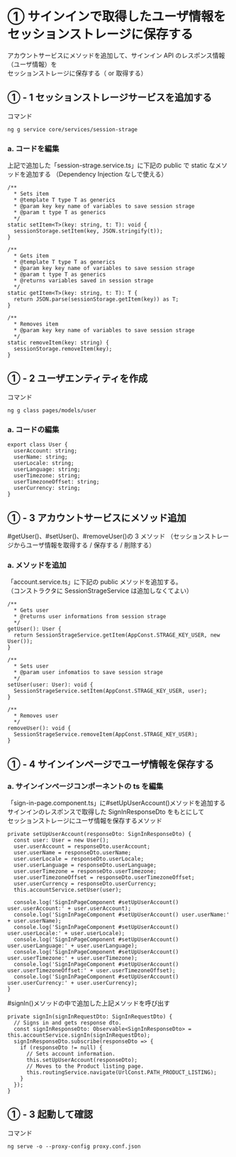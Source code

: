 # ① サインインで取得したユーザ情報をセッションストレージに保存する

アカウントサービスにメソッドを追加して、サインイン API のレスポンス情報（ユーザ情報）を  
セッションストレージに保存する（ or 取得する）

## ① - 1 セッションストレージサービスを追加する

コマンド

```
ng g service core/services/session-strage
```

### a. コードを編集

上記で追加した「session-strage.service.ts」に下記の public で static なメソッドを追加する
（Dependency Injection なしで使える）

```
/**
  * Sets item
  * @template T type T as generics
  * @param key key name of variables to save session strage
  * @param t type T as generics
  */
static setItem<T>(key: string, t: T): void {
  sessionStorage.setItem(key, JSON.stringify(t));
}

/**
  * Gets item
  * @template T type T as generics
  * @param key key name of variables to save session strage
  * @param t type T as generics
  * @returns variables saved in session strage
  */
static getItem<T>(key: string, t: T): T {
  return JSON.parse(sessionStorage.getItem(key)) as T;
}

/**
  * Removes item
  * @param key key name of variables to save session strage
  */
static removeItem(key: string) {
  sessionStorage.removeItem(key);
}
```

## ① - 2 ユーザエンティティを作成

コマンド

```
ng g class pages/models/user
```

### a. コードの編集

```
export class User {
  userAccount: string;
  userName: string;
  userLocale: string;
  userLanguage: string;
  userTimezone: string;
  userTimezoneOffset: string;
  userCurrency: string;
}
```

## ① - 3 アカウントサービスにメソッド追加

#getUser()、#setUser()、#removeUser()の 3 メソッド
（セッションストレージからユーザ情報を取得する / 保存する / 削除する）

### a. メソッドを追加

「account.service.ts」に下記の public メソッドを追加する。  
（コンストラクタに SessionStrageService は追加しなくてよい）

```
/**
  * Gets user
  * @returns user informations from session strage
  */
getUser(): User {
  return SessionStrageService.getItem(AppConst.STRAGE_KEY_USER, new User());
}

/**
  * Sets user
  * @param user infomatios to save session strage
  */
setUser(user: User): void {
  SessionStrageService.setItem(AppConst.STRAGE_KEY_USER, user);
}

/**
  * Removes user
  */
removeUser(): void {
  SessionStrageService.removeItem(AppConst.STRAGE_KEY_USER);
}
```

## ① - 4 サインインページでユーザ情報を保存する

### a. サインインページコンポーネントの ts を編集

「sign-in-page.component.ts」に#setUpUserAccount()メソッドを追加する  
サインインのレスポンスで取得した SignInResponseDto をもとにして  
セッションストレージにユーザ情報を保存するメソッド

```
private setUpUserAccount(responseDto: SignInResponseDto) {
  const user: User = new User();
  user.userAccount = responseDto.userAccount;
  user.userName = responseDto.userName;
  user.userLocale = responseDto.userLocale;
  user.userLanguage = responseDto.userLanguage;
  user.userTimezone = responseDto.userTimezone;
  user.userTimezoneOffset = responseDto.userTimezoneOffset;
  user.userCurrency = responseDto.userCurrency;
  this.accountService.setUser(user);

  console.log('SignInPageComponent #setUpUserAccount() user.userAccount:' + user.userAccount);
  console.log('SignInPageComponent #setUpUserAccount() user.userName:' + user.userName);
  console.log('SignInPageComponent #setUpUserAccount() user.userLocale:' + user.userLocale);
  console.log('SignInPageComponent #setUpUserAccount() user.userLanguage:' + user.userLanguage);
  console.log('SignInPageComponent #setUpUserAccount() user.userTimezone:' + user.userTimezone);
  console.log('SignInPageComponent #setUpUserAccount() user.userTimezoneOffset:' + user.userTimezoneOffset);
  console.log('SignInPageComponent #setUpUserAccount() user.userCurrency:' + user.userCurrency);
}
```

#signIn()メソッドの中で追加した上記メソッドを呼び出す

```
private signIn(signInRequestDto: SignInRequestDto) {
  // Signs in and gets response dto.
  const signInResponseDto: Observable<SignInResponseDto> = this.accountService.signIn(signInRequestDto);
  signInResponseDto.subscribe(responseDto => {
    if (responseDto != null) {
      // Sets account information.
      this.setUpUserAccount(responseDto);
      // Moves to the Product listing page.
      this.routingService.navigate(UrlConst.PATH_PRODUCT_LISTING);
    }
  });
}
```

## ① - 3 起動して確認

コマンド

```
ng serve -o --proxy-config proxy.conf.json
```
